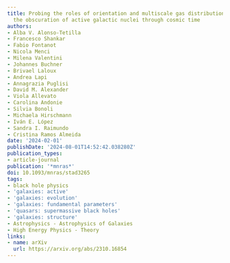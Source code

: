 ```yaml
---
title: Probing the roles of orientation and multiscale gas distributions in shaping
  the obscuration of active galactic nuclei through cosmic time
authors:
- Alba V. Alonso-Tetilla
- Francesco Shankar
- Fabio Fontanot
- Nicola Menci
- Milena Valentini
- Johannes Buchner
- Brivael Laloux
- Andrea Lapi
- Annagrazia Puglisi
- David M. Alexander
- Viola Allevato
- Carolina Andonie
- Silvia Bonoli
- Michaela Hirschmann
- Iván E. López
- Sandra I. Raimundo
- Cristina Ramos Almeida
date: '2024-02-01'
publishDate: '2024-08-01T14:52:42.038280Z'
publication_types:
- article-journal
publication: '*mnras*'
doi: 10.1093/mnras/stad3265
tags:
- black hole physics
- 'galaxies: active'
- 'galaxies: evolution'
- 'galaxies: fundamental parameters'
- 'quasars: supermassive black holes'
- 'galaxies: structure'
- Astrophysics - Astrophysics of Galaxies
- High Energy Physics - Theory
links:
- name: arXiv
  url: https://arxiv.org/abs/2310.16854
---
```

